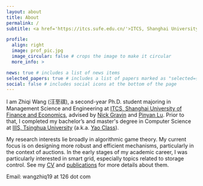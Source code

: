 ```yaml
---
layout: about
title: About
permalink: /
subtitle: <a href='https://itcs.sufe.edu.cn/'>ITCS, Shanghai University of Finance and Economics</a>.

profile:
  align: right
  image: prof_pic.jpg
  image_circular: false # crops the image to make it circular
  more_info: >

news: true # includes a list of news items
selected_papers: true # includes a list of papers marked as "selected={true}"
social: false # includes social icons at the bottom of the page
---
```


I am Zhiqi Wang (汪至祺), a second-year Ph.D. student majoring in Management Science and Engineering at <a href='https://itcs.sufe.edu.cn/'>ITCS, Shanghai University of Finance and Economics</a>, advised by <a href='https://ngravin.github.io'>Nick Gravin</a> and <a href='http://pinyanlu.com'>Pinyan Lu</a>. Prior to that, I completed my bachelor’s and master's degree in Computer Science at <a href='https://iiis.tsinghua.edu.cn/'>IIIS, Tsinghua University</a> (a.k.a. <a href='https://iiis.tsinghua.edu.cn/en/yaoclass/'>Yao Class</a>).

My research interests lie broadly in algorithmic game theory. My current focus is on designing more robust and efficient mechanisms, particularly in the context of auctions.
In the early stages of my academic career, I was particularly interested in smart grid, especially topics related to storage control.
See my <a href="{{ '/assets/pdf/CV.pdf' | relative_url }}">CV</a> and <a href="{{ '/publications/' | relative_url }}">publications</a> for more details about them.

Email: wangzhiq19 at 126 dot com
